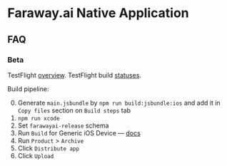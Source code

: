 # Faraway.ai Native Application

## FAQ

### Beta

TestFlight [overview](https://help.apple.com/app-store-connect/#/devdc42b26b8).
TestFlight build [statuses](https://help.apple.com/app-store-connect/#/dev3d6869aff).

Build pipeline:

0. Generate `main.jsbundle` by `npm run build:jsbundle:ios` and add it in `Copy files` section on `Build steps` tab
1. `npm run xcode`
2. Set `farawayai-release` schema
3. Run `Build` for Generic iOS Device — [docs](https://help.apple.com/xcode/mac/current/#/devf37a1db04)
4. Run `Product` > `Archive`
5. Click `Distribute app`
6. Click `Upload`
